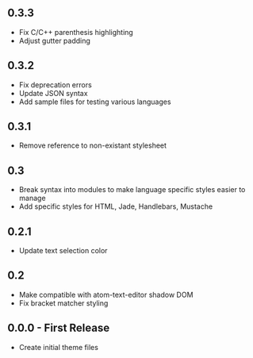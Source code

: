 ## 0.3.3
* Fix C/C++ parenthesis highlighting
* Adjust gutter padding

## 0.3.2
* Fix deprecation errors
* Update JSON syntax
* Add sample files for testing various languages

## 0.3.1
* Remove reference to non-existant stylesheet

## 0.3
* Break syntax into modules to make language specific styles easier to manage
* Add specific styles for HTML, Jade, Handlebars, Mustache

## 0.2.1
* Update text selection color

## 0.2
* Make compatible with atom-text-editor shadow DOM
* Fix bracket matcher styling

## 0.0.0 - First Release
* Create initial theme files
